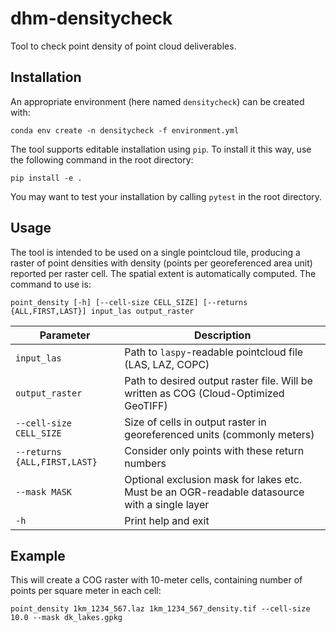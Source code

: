 # dhm-densitycheck
Tool to check point density of point cloud deliverables.

## Installation

An appropriate environment (here named `densitycheck`) can be created with:

```
conda env create -n densitycheck -f environment.yml
```

The tool supports editable installation using `pip`. To install it this way,
use the following command in the root directory:

```
pip install -e .
```

You may want to test your installation by calling `pytest` in the root
directory.

## Usage

The tool is intended to be used on a single pointcloud tile, producing a raster
of point densities with density (points per georeferenced area unit) reported
per raster cell. The spatial extent is automatically computed. The command to
use is:

```
point_density [-h] [--cell-size CELL_SIZE] [--returns {ALL,FIRST,LAST}] input_las output_raster
```

| Parameter | Description |
| --------- | ----------- |
| `input_las` | Path to `laspy`-readable pointcloud file (LAS, LAZ, COPC) |
| `output_raster` | Path to desired output raster file. Will be written as COG (Cloud-Optimized GeoTIFF) |
| `--cell-size CELL_SIZE` | Size of cells in output raster in georeferenced units (commonly meters) |
| `--returns {ALL,FIRST,LAST}` | Consider only points with these return numbers |
| `--mask MASK` | Optional exclusion mask for lakes etc. Must be an OGR-readable datasource with a single layer |
| `-h` | Print help and exit |

## Example

This will create a COG raster with 10-meter cells, containing number of points
per square meter in each cell:

```
point_density 1km_1234_567.laz 1km_1234_567_density.tif --cell-size 10.0 --mask dk_lakes.gpkg
```
